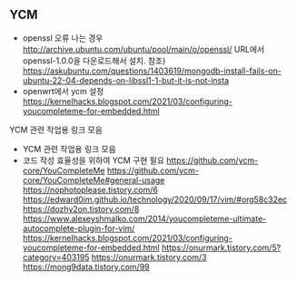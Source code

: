 ## YCM
- openssl 오류 나는 경우
http://archive.ubuntu.com/ubuntu/pool/main/o/openssl/
URL에서 openssl-1.0.0을 다운로드해서 설치.
참조) https://askubuntu.com/questions/1403619/mongodb-install-fails-on-ubuntu-22-04-depends-on-libssl1-1-but-it-is-not-insta
- openwrt에서 ycm 설정
https://kernelhacks.blogspot.com/2021/03/configuring-youcompleteme-for-embedded.html

YCM 관련 작업용 링크 모음
- YCM 관련 작업용 링크 모음
- 코드 작성 효율성을 위하여 YCM 구현 필요
https://github.com/ycm-core/YouCompleteMe
https://github.com/ycm-core/YouCompleteMe#general-usage
https://nophotoplease.tistory.com/6
https://edward0im.github.io/technology/2020/09/17/vim/#org58c32ec
https://dozhy2on.tistory.com/8
https://www.alexeyshmalko.com/2014/youcompleteme-ultimate-autocomplete-plugin-for-vim/
https://kernelhacks.blogspot.com/2021/03/configuring-youcompleteme-for-embedded.html
https://onurmark.tistory.com/5?category=403195
https://onurmark.tistory.com/3
https://mong9data.tistory.com/99